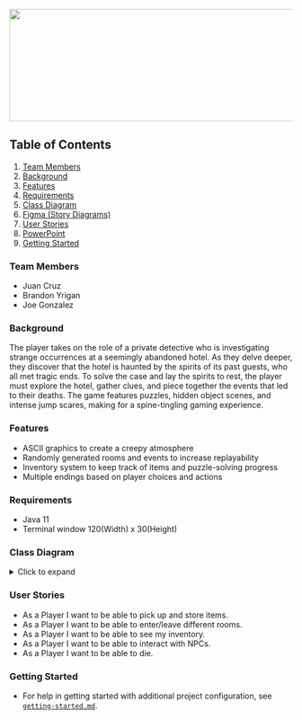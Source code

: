 <p align="center">
  <img width="760" height="200" src="https://i.imgur.com/b3n1551.png">
</p>

[//]: # (## Table of contents)

[//]: # (1. Team Members)

[//]: # (2. Requirements)

[//]: # (3. User Stores)

[//]: # (4. Some Image Here)

<!-- TABLE OF CONTENTS -->
## Table of Contents
[//]: # (  <summary>Table of Contents</summary>)
  <ol>
    <li>
      <a href="#team-members">Team Members</a>
    </li>
    <li>
      <a href="#background">Background</a>
    </li>
    <li><a href="#features">Features</a></li>
    <li><a href="#requirements">Requirements</a></li>
    <li><a href="#class-diagram">Class Diagram</a></li>
    <li><a href="#figma"><a href="https://www.figma.com/file/2gkXEg7oZOcVH7vHEKGz56/Midnight-Mysteries?node-id=0%3A108&t=h9w5hUVS1CY4jIDx-1">Figma (Story Diagrams)</a></a></li>
    <li><a href="#user-stories">User Stories</a></li>
    <li><a href="#ppt"><a href="https://docs.google.com/presentation/">PowerPoint</a></a></li>
    <li><a href="#getting-started">Getting Started</a></li>
  </ol>

### Team Members
+ Juan Cruz
+ Brandon Yrigan
+ Joe Gonzalez


### Background
The player takes on the role of a private detective who is investigating strange occurrences at a seemingly abandoned hotel. As they delve deeper, they discover that the hotel is haunted by the spirits of its past guests, who all met tragic ends. To solve the case and lay the spirits to rest, the player must explore the hotel, gather clues, and piece together the events that led to their deaths. The game features puzzles, hidden object scenes, and intense jump scares, making for a spine-tingling gaming experience.


### Features
+ ASCII graphics to create a creepy atmosphere
+ Randomly generated rooms and events to increase replayability
+ Inventory system to keep track of items and puzzle-solving progress
+ Multiple endings based on player choices and actions

### Requirements
+ Java 11
+ Terminal window 120(Width) x 30(Height)

### Class Diagram

<details>
<summary>
Click to expand
</summary>
+ <a href="https://i.imgur.com/Rmglnu7.png">Class Diagram</a>

</details>

### User Stories
+ As a Player I want to be able to pick up and store items.
+ As a Player I want to be able to enter/leave different rooms.
+ As a Player I want to be able to see my inventory.
+ As a Player I want to be able to interact with NPCs.
+ As a Player I want to be able to die.


### Getting Started
- For help in getting started with additional project configuration, see [`getting-started.md`](getting-started.md).
